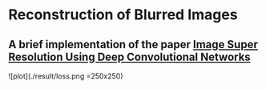 # Reconstruction of Blurred Images
## A brief implementation of the paper [Image Super Resolution Using Deep Convolutional Networks](https://arxiv.org/abs/1501.00092)

![plot](./result/loss.png =250x250)
